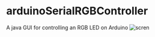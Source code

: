 # arduinoSerialRGBController
A java GUI for controlling an  RGB LED on Arduino
![scren](https://user-images.githubusercontent.com/15642727/66605824-2bd4f600-eb87-11e9-93df-40e2c05f762a.png)
